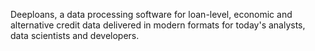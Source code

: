 Deeploans, a data processing software for loan-level, economic and alternative credit data delivered in modern formats for today's analysts, data scientists and developers.
